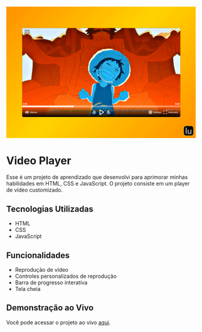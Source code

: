 ![Banner](https://github.com/lugomio/video-player/raw/master/assets/img/banner.png)

# Video Player

Esse é um projeto de aprendizado que desenvolvi para aprimorar minhas habilidades em HTML, CSS e JavaScript. O projeto consiste em um player de vídeo customizado.

## Tecnologias Utilizadas

- HTML
- CSS
- JavaScript

## Funcionalidades

- Reprodução de vídeo
- Controles personalizados de reprodução
- Barra de progresso interativa
- Tela cheia

## Demonstração ao Vivo

Você pode acessar o projeto ao vivo [aqui](https://lugom.io/projects/video-player/).